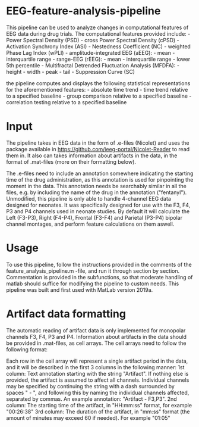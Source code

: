 # EEG-feature-analysis-pipeline

This pipeline can be used to analyze changes in computational features of EEG data during drug trials. The computational features provided include:
    - Power Spectral Density (PSD)
    - cross Power Spectral Density (cPSD)
    - Activation Synchrony Index (ASI)
    - Nestedness Coefficient (NC)
    - weighted Phase Lag Index (wPLI)
    - amplitude-integrated EEG (aEEG):
        - mean
        - interquartile range 
    - range-EEG (rEEG):
        - mean
        - interquartile range
        - lower 5th percentile
    - Multifractal Detrended Fluctuation Analysis (MFDFA):
        - height
        - width
        - peak
        - tail
    - Suppression Curve (SC)
    
the pipeline computes and displays the following statistical representations for the aforementioned features:
    - absolute time trend
    - time trend relative to a specified baseline
    - group comparison relative to a specified baseline
    - correlation testing relative to a specified baseline
    
# Input
    
The pipeline takes in EEG data in the form of .e-files (Nicolet) and uses the package available in https://github.com/ieeg-portal/Nicolet-Reader to read them in. It also can takes information about artifacts in the data, in the format of .mat-files (more on their formatting below).

The .e-files need to include an annotation somewhere indicating the starting time of the drug administration, as this annotation is used for pinpointing the moment in the data. This annotation needs be searchably similar in all the files, e.g. by including the name of the drug in the annotation ("fentanyl"). Unmodified, this pipeline is only able to handle 4-channel EEG data designed for neonates. It was specifically designed for use with the F3, F4, P3 and P4 channels used in neonate studies. By default it will calculate the Left (F3-P3), Right (F4-P4), Frontal (F3-F4) and Parietal (P3-P4) bipolar channel montages, and perform feature calculations on them aswell.

# Usage

To use this pipeline, follow the instructions provided in the comments of the feature_analysis_pipeline.m -file, and run it through section by section. Commentation is provided in the subfunctions, so that moderate handling of matlab should suffice for modifying the pipeline to custom needs. This pipeline was built and first used with MatLab version 2019a.

# Artifact data formatting

The automatic reading of artifact data is only implemented for monopolar channels F3, F4, P3 and P4. Information about artifacts in the data should be provided in .mat-files, as cell arrays. The cell arrays need to follow the following format:

Each row in the cell array will represent a single artifact period in the data, and it will be described in the first 3 columns in the following manner:
1st column:
    Text annotation starting with the string "Artifact". If nothing else is provided, the artifact is assumed to affect all channels. Individual channels may be specified by continuing the string with a dash surrounded by spaces " - ",  and following this by naming the individual channels affected, separated by commas. An example annotation: "Artifact - F3,P3".
2nd column:
    The starting time of the artifact, in "HH:mm:ss" format, for example "00:26:38"
3rd column:
    The duration of the artifact, in "mm:ss" format (the amount of minutes may exceed 60 if needed). For example "01:05" 

